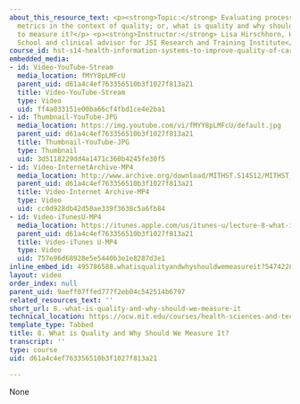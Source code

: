 ```yaml
---
about_this_resource_text: <p><strong>Topic:</strong> Evaluating process and outcome
  metrics in the context of quality; or, what is quality and why should we bother
  to measure it?</p> <p><strong>Instructor:</strong> Lisa Hirschhorn, Harvard Medical
  School and clinical advisor for JSI Research and Training Institute</p>
course_id: hst-s14-health-information-systems-to-improve-quality-of-care-in-resource-poor-settings-spring-2012
embedded_media:
- id: Video-YouTube-Stream
  media_location: fMYY8pLMFcU
  parent_uid: d61a4c4ef763356510b3f1027f813a21
  title: Video-YouTube-Stream
  type: Video
  uid: ff4a033151e00ba66cf4fbd1ce4e2ba1
- id: Thumbnail-YouTube-JPG
  media_location: https://img.youtube.com/vi/fMYY8pLMFcU/default.jpg
  parent_uid: d61a4c4ef763356510b3f1027f813a21
  title: Thumbnail-YouTube-JPG
  type: Thumbnail
  uid: 3d5118229dd4a1471c360b4245fe30f5
- id: Video-InternetArchive-MP4
  media_location: http://www.archive.org/download/MITHST.S14S12/MITHST_S14S12_lec08_300k.mp4
  parent_uid: d61a4c4ef763356510b3f1027f813a21
  title: Video-Internet Archive-MP4
  type: Video
  uid: cc0d928db42d50ae339f3638c5a6fb84
- id: Video-iTunesU-MP4
  media_location: https://itunes.apple.com/us/itunes-u/lecture-8-what-is-quality/id586718710?i=126329971
  parent_uid: d61a4c4ef763356510b3f1027f813a21
  title: Video-iTunes U-MP4
  type: Video
  uid: 757e96d68928e5e5440b3e1e8287d3e1
inline_embed_id: 495786588.whatisqualityandwhyshouldwemeasureit?54742289
layout: video
order_index: null
parent_uid: 9aeff07ffed777f2eb04c542514b6797
related_resources_text: ''
short_url: 8.-what-is-quality-and-why-should-we-measure-it
technical_location: https://ocw.mit.edu/courses/health-sciences-and-technology/hst-s14-health-information-systems-to-improve-quality-of-care-in-resource-poor-settings-spring-2012/lectures-and-videos/8.-what-is-quality-and-why-should-we-measure-it
template_type: Tabbed
title: 8. What is Quality and Why Should We Measure It?
transcript: ''
type: course
uid: d61a4c4ef763356510b3f1027f813a21

---
```

None